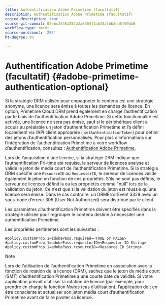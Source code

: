 ```yaml
---
title: Authentification Adobe Primetime (facultatif)
description: Authentification Adobe Primetime (facultatif)
copied-description: true
source-git-commit: 02ebc3548a254b2a6554f1ab34afbb3ea5f09bb8
workflow-type: tm+mt
source-wordcount: '283'
ht-degree: 0%

---
```


# Authentification Adobe Primetime (facultatif) {#adobe-primetime-authentication-optional}

Si la stratégie DRM utilisée pour empaqueter le contenu est une stratégie anonyme, une licence sera émise à toutes les demandes de licence. En option, Primetime Cloud DRM prend également en charge l’authentification par le biais de l’authentification Adobe Primetime. Si cette fonctionnalité est activée, une licence ne sera pas émise, sauf si le périphérique client a acquis au préalable un jeton d’authentification Primetime et l’a défini localement via l’API client appropriée ( `setAuthenticationToken`) pour définir des jetons d’authentification personnalisés. Pour plus d’informations sur l’intégration de l’authentification Primetime à votre workflow d’authentification, consultez : [Authentification Adobe Primetime.](https://tve.helpdocsonline.com/home)

Lors de l’acquisition d’une licence, si la stratégie DRM indique que l’authentification Pri-time est requise, le serveur de licences analyse et valide le jeton de média court de l’authentification Primetime. Si la stratégie DRM spécifie une `ResourceID` ou `RequestorID`, le serveur de licences valide également le jeton en fonction de ces propriétés. S’ils ne sont pas définis, le serveur de licences définit la ou les propriétés comme &quot;null&quot; lors de la validation du jeton. Ce n’est que si la validation du jeton est réussie qu’une licence sera émise. Dans le cas contraire, un DRMErrorEvent 3328 avec un sous-code d’erreur 305 (User Not Authorized) sera distribué par le client.

Les paramètres d’authentification Primetime doivent être spécifiés dans la stratégie utilisée pour regrouper le contenu destiné à nécessiter une authentification Primetime.

Les propriétés pertinentes sont les suivantes :

```
#policy.customProp.1=adobePass.required=<TRUE or FALSE> 
#policy.customProp.1=adobePass.requestorID=<Requestor ID String> 
#policy.customProp.1=adobePass.resourceID=<Resource ID String>
```

>[!NOTE]
>
>Lors de l’utilisation de l’authentification Primetime en association avec la fonction de rotation de la licence (DRM), sachez que le jeton de média court (SMT) d’authentification Primetime a une courte date de validité. Si votre application prévoit d’utiliser la rotation de licence (par exemple, pour prendre en charge la fonction *Noires* (cas d’utilisation), l’application doit en être consciente et actualiser son jeton média court d’authentification Primetime avant de faire pivoter sa licence.
